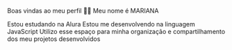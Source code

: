 Boas vindas ao meu perfil 💙💙
Meu nome é MARIANA

Estou estudando na Alura
Estou me desenvolvendo na linguagem JavaScript
Utilizo esse espaço para minha organização e compartilhamento dos meu projetos desenvolvidos
